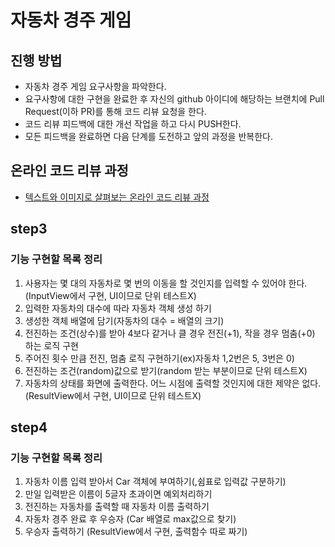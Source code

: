 # 자동차 경주 게임
## 진행 방법
* 자동차 경주 게임 요구사항을 파악한다.
* 요구사항에 대한 구현을 완료한 후 자신의 github 아이디에 해당하는 브랜치에 Pull Request(이하 PR)를 통해 코드 리뷰 요청을 한다.
* 코드 리뷰 피드백에 대한 개선 작업을 하고 다시 PUSH한다.
* 모든 피드백을 완료하면 다음 단계를 도전하고 앞의 과정을 반복한다.

## 온라인 코드 리뷰 과정
* [텍스트와 이미지로 살펴보는 온라인 코드 리뷰 과정](https://github.com/next-step/nextstep-docs/tree/master/codereview)

## step3
### 기능 구현할 목록 정리
1. 사용자는 몇 대의 자동차로 몇 번의 이동을 할 것인지를 입력할 수 있어야 한다.(InputView에서 구현, UI이므로 단위 테스트X)
2. 입력한 자동차의 대수에 따라 자동차 객체 생성 하기
3. 생성한 객체 배열에 담기(자동차의 대수 = 배열의 크기)
4. 전진하는 조건(상수)를 받아 4보다 같거나 클 경우 전진(+1), 작을 경우 멈춤(+0) 하는 로직 구현
5. 주어진 횟수 만큼 전진, 멈춤 로직 구현하기(ex)자동차 1,2번은 5, 3번은 0) 
6. 전진하는 조건(random)값으로 받기(random 받는 부분이므로 단위 테스트X)
7. 자동차의 상태를 화면에 출력한다. 어느 시점에 출력할 것인지에 대한 제약은 없다.(ResultView에서 구현, UI이므로 단위 테스트X)

## step4
### 기능 구현할 목록 정리
1. 자동차 이름 입력 받아서 Car 객체에 부여하기(,쉼표로 입력값 구분하기)
2. 만일 입력받은 이름이 5글자 초과이면 예외처리하기 
3. 전진하는 자동차를 출력할 때 자동차 이름 출력하기
4. 자동차 경주 완료 후 우승자 (Car 배열로 max값으로 찾기)
5. 우승자 출력하기 (ResultView에서 구현, 출력함수 따로 짜기)